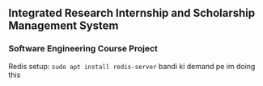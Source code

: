 ## Integrated Research Internship and Scholarship Management System

### Software Engineering Course Project

Redis setup:
<code>sudo apt install redis-server</code>
bandi ki demand pe im doing this
